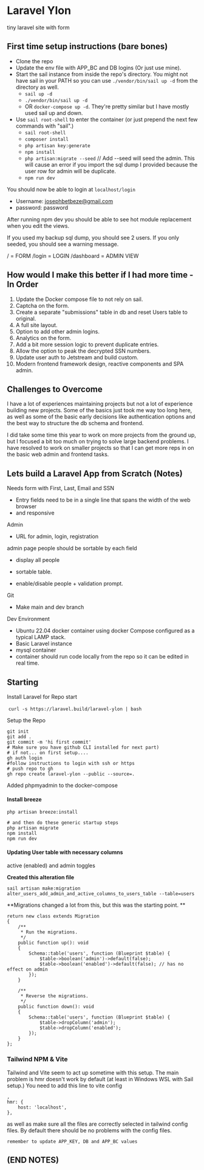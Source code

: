 # Laravel Ylon

tiny laravel site with form

## First time setup instructions (bare bones)

- Clone the repo
- Update the env file with APP_BC and DB logins (Or just use mine).
- Start the sail instance from inside the repo's directory. You might not have sail in your PATH so you can use `./vendor/bin/sail up -d` from the directory as well.
    - `sail up -d`
    - `./vendor/bin/sail up -d`
    - OR `docker-compose up -d`. They're pretty similar but I have mostly used sail up and down.
- Use `sail root-shell` to enter the container (or just prepend the next few commands with "sail".)
    - `sail root-shell`
    - `composer install `
    - `php artisan key:generate`
    - `npm install`
    - `php artisan:migrate --seed` // Add --seed will seed the admin. This will cause an error if you import the sql dump I provided because the user row for admin will be duplicate.
    - `npm run dev`



You should now be able to login at `localhost/login`

- Username: josephbetbeze@gmail.com
- password: password

After running npm dev you should be able to see hot module replacement when you edit the views.

If you used my backup sql dump, you should see 2 users. If you only seeded, you should see a warning message.

/ = FORM
/login = LOGIN
/dashboard = ADMIN VIEW



## How would I make this better if I had more time - In Order

1. Update the Docker compose file to not rely on sail.
2. Captcha on the form.
3. Create a separate "submissions" table in db and reset Users table to original.
4. A full site layout.
5. Option to add other admin logins.
6. Analytics on the form.
7. Add a bit more session logic to prevent duplicate entries.
8. Allow the option to peak the decrypted SSN numbers.
9. Update user auth to Jetstream and build custom.
10. Modern frontend framework design, reactive components and SPA admin.

## Challenges to Overcome

I have a lot of experiences maintaining projects but not a lot of experience building new projects. Some of the basics just took me way too long here, as well as some of the basic early decisions like authentication options and the best way to structure the db schema and frontend.

I did take some time this year to work on more projects from the ground up, but I focused a bit too much on trying to solve large backend problems. I have resolved to work on smaller projects so that I can get more reps in on the basic web admin and frontend tasks.



## Lets build a Laravel App from Scratch (Notes)

Needs form with First, Last, Email and SSN

- Entry fields need to be in a single line that spans the width of the web browser
- and responsive

Admin

- URL for admin, login, registration

admin page people should be sortable by each field

- display all people

- sortable table.
- enable/disable people + validation prompt.



Git

- Make main and dev branch



Dev Environment

- Ubuntu 22.04 docker container using docker Compose configured as a typical LAMP stack.
- Basic Laravel instance
- mysql container
- container should run code locally from the repo so it can be edited in real time.



## Starting

Install Laravel for Repo start

​	`curl -s https://laravel.build/laravel-ylon | bash`



Setup the Repo

```
git init
git add .
git commit -m 'hi first commit'
# Make sure you have github CLI installed for next part)
# if not... on first setup....
gh auth login
#follow instructions to login with ssh or https
# push repo to gh
gh repo create laravel-ylon --public --source=.

```

Added phpmyadmin to the docker-compose

#### Install breeze

```
php artisan breeze:install
 
# and then do these generic startup steps
php artisan migrate
npm install
npm run dev
```

#### Updating User table with necessary columns

active (enabled) and admin toggles

**Created this alteration file**

`sail artisan make:migration alter_users_add_admin_and_active_columns_to_users_table --table=users`

**Migrations changed a lot from this, but this was the starting point. **

```
return new class extends Migration
{
    /**
     * Run the migrations.
     */
    public function up(): void
    {
        Schema::table('users', function (Blueprint $table) {
            $table->boolean('admin')->default(false);
            $table->boolean('enabled')->default(false); // has no effect on admin
        });
    }

    /**
     * Reverse the migrations.
     */
    public function down(): void
    {
        Schema::table('users', function (Blueprint $table) {
            $table->dropColumn('admin');
            $table->dropColumn('enabled');
        });
    }
};
```

### Tailwind NPM & Vite

Tailwind and Vite seem to act up sometime with this setup. The main problem is hmr doesn't work by default (at least in Windows WSL with Sail setup.) You need to add this line to vite config

```
,
hmr: {
    host: 'localhost',
},
```

as well as make sure all the files are correctly selected in tailwind config files. By default there should be no problems with the config files.

```
remember to update APP_KEY, DB and APP_BC values
```



## (END NOTES)
